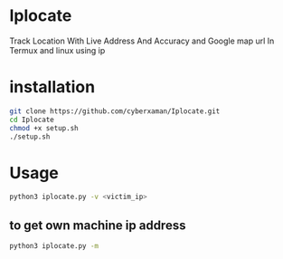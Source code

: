 # Iplocate
Track Location With Live Address And Accuracy and Google map url In Termux and linux using ip

# installation
```bash
git clone https://github.com/cyberxaman/Iplocate.git
cd Iplocate
chmod +x setup.sh
./setup.sh
```

# Usage
```bash
python3 iplocate.py -v <victim_ip>
```
## to get own machine ip address
```bash
python3 iplocate.py -m
```
